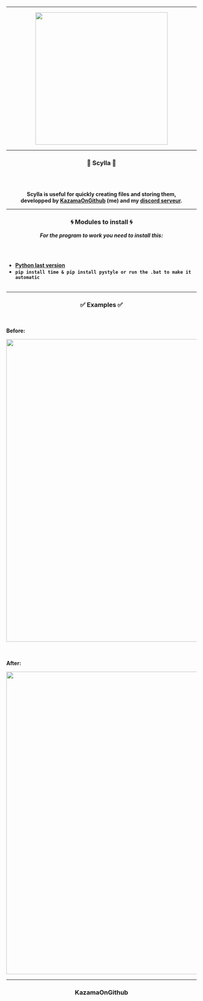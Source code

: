 -----

<p align="center">
<img src="https://cdn.discordapp.com/attachments/1047925940770054144/1047953087316381767/image.png", width="350", height="350">
</p>

-----

### <p align="center">🚀 Scylla 🚀</p>

<br><br>
<p align="center">
<strong>
Scylla is useful for quickly creating files and storing them,
<br>developped by <a href="https://github.com/KazamaOnGithub">KazamaOnGithub</a> (me) and my <a href="discord.gg/backfire">discord serveur</a>.
  
-----

### <p align="center">🌀 Modules to install 🌀</p>

<p align="center"><strong><i>For the program to work you need to install this:</i></strong</p>

<br><br>
* <a href="https://www.python.org/downloads/">Python last version</a>
* `pip install time & pip install pystyle or run the .bat to make it automatic`
<br><br>

  
-----

### <p align="center">✅ Examples ✅</p>

<br><br>
**Before**:<br>
<p align="center">
<img src="https://cdn.discordapp.com/attachments/1047925940770054144/1047957017656045588/image.png", width="800", height="800">
</p>

<br><br>
**After**:<br>
<p align="center">
<img src="https://cdn.discordapp.com/attachments/1047925940770054144/1047958018832207882/image.png", width="800", height="800">

-----

### <p align="center">KazamaOnGithub</p>
